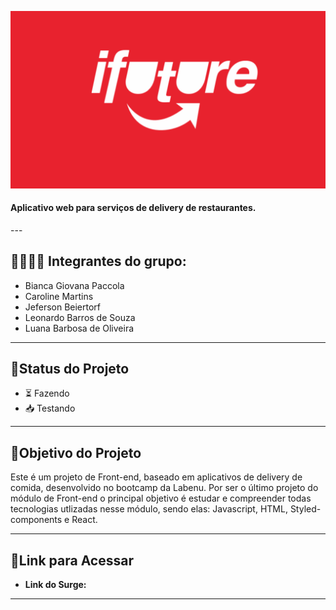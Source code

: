 <!-- <h1 align="center">
     Labefood
</h1> -->

![](./src/img/capa-readme.png)



<h4 align="left">
    Aplicativo web para serviços de delivery de restaurantes.
</h4>
---

##  👩🏽👨🏾 Integrantes do grupo:

- Bianca Giovana Paccola
- Caroline Martins
- Jeferson Beiertorf
- Leonardo Barros de Souza
- Luana Barbosa de Oliveira

---

##  🧭Status do Projeto

 - ⏳ Fazendo
 - 📥 Testando 

---

##  🎯Objetivo do Projeto

Este é um projeto de Front-end, baseado em aplicativos de delivery de comida, desenvolvido no bootcamp da Labenu. Por ser o último projeto do módulo de Front-end o principal objetivo é estudar e compreender todas tecnologias utlizadas nesse módulo, sendo elas: Javascript, HTML, Styled-components e React.

---
## 🔗Link para Acessar

- **Link do Surge:** 

---




